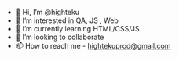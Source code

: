 - 👋 Hi, I’m @highteku
- 👀 I’m interested in QA, JS , Web
- 🌱 I’m currently learning HTML/CSS/JS
- 💞️ I’m looking to collaborate 
- 📫 How to reach me  - hightekuprod@gmail.com

<!---
burambek/burambek is a ✨ special ✨ repository because its `README.md` (this file) appears on your GitHub profile.
You can click the Preview link to take a look at your changes.
--->
